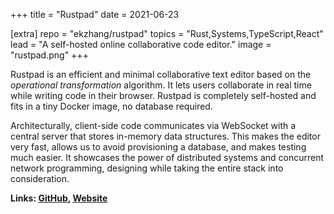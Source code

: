 +++
title = "Rustpad"
date = 2021-06-23

[extra]
repo = "ekzhang/rustpad"
topics = "Rust,Systems,TypeScript,React"
lead = "A self-hosted online collaborative code editor."
image = "rustpad.png"
+++

Rustpad is an efficient and minimal collaborative text editor based on the
_operational transformation_ algorithm. It lets users collaborate in real time
while writing code in their browser. Rustpad is completely self-hosted and fits
in a tiny Docker image, no database required.

Architecturally, client-side code communicates via WebSocket with a central
server that stores in-memory data structures. This makes the editor very fast,
allows us to avoid provisioning a database, and makes testing much easier. It
showcases the power of distributed systems and concurrent network programming,
designing while taking the entire stack into consideration.

**Links: [GitHub](https://github.com/ekzhang/rustpad),
[Website](https://rustpad.io/)**
